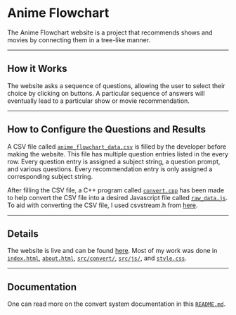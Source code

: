 # Anime Flowchart
The Anime Flowchart website is a project that recommends shows and movies by connecting them in a tree-like manner.

---

## How it Works

The website asks a sequence of questions, allowing the user to select their choice by clicking on buttons. A particular sequence of answers will eventually lead to a particular show or movie recommendation.

---

## How to Configure the Questions and Results

A CSV file called [`anime_flowchart_data.csv`](src/convert/anime_flowchart_data.csv) is filled by the developer before making the website. This file has multiple question entries listed in the every row. Every question entry is assigned a subject string, a question prompt, and various questions. Every recommendation entry is only assigned a corresponding subject string.

After filling the CSV file, a C++ program called [`convert.cpp`](src/convert/convert.cpp) has been made to help convert the CSV file into a desired Javascript file called [`raw_data.js`](src/js/raw_data.js). To aid with converting the CSV file, I used csvstream.h from [here](https://github.com/awdeorio/csvstream).



---

## Details
The website is live and can be found [here](https://tabiosg.github.io/anime-flowchart/). Most of my work was done in [`index.html`](index.html), [`about.html`](about.html), [`src/convert/`](src/convert), [`src/js/`](src/js/), and [`style.css`](src/css/style.css).

---

## Documentation

One can read more on the convert system documentation in this [`README.md`](src/convert/README.md).
